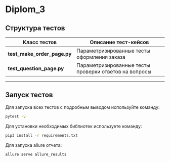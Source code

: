 # Diplom_3

## Структура тестов

| Класс тестов             | Описание тест-кейсов                                      |
|-------------------------|-----------------------------------------------------------|
| **test_make_order_page.py** | Параметризированные тесты оформления заказа |
| **test_question_page.py**        | Параметризированные тесты проверки ответов на вопросы |

---

## Запуск тестов

Для запуска всех тестов с подробным выводом используйте команду:

```bash
pytest -v
```
    
Для установки необходимых библиотек используете команду: 

```bash
pip3 install -r requirements.txt
```

Для запуска allure отчета: 

```bash
allure serve allure_results
```